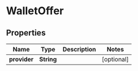 

# WalletOffer


## Properties

| Name | Type | Description | Notes |
|------------ | ------------- | ------------- | -------------|
|**provider** | **String** |  |  [optional] |



